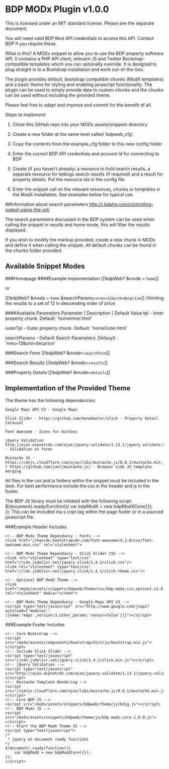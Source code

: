 # BDP MODx Plugin v1.0.0 

This is licensed under an MIT standard license. Please see the separate document.

You will need valid BDP Rest API credentials to access this API. Contact BDP if you require these.

What is this?
A MODx snippet to allow you to use the BDP property software API. It contains a PHP API client, relevant JS and Twitter Bootstrap-compatible templates which you can optionally override. It is designed to plug straight in to a Bootstrap installation and work out-of-the-box.

The plugin provides default, bootstrap compatible chunks (ModX templates) and a basic theme for styling and enabling javascript functionality. The plugin can be used to simply provide data to custom chunks and the chunks can be used without including the provided theme.

Please feel free to adapt and improve and commit for the benefit of all.

*Steps to implement:*

1) Clone this GitHub repo into your MODx assets/snippets directory

2) Create a new folder at the same level called 'bdpweb_cfg'.

3) Copy the contents from the example_cfg folder to this new config folder

4) Enter the correct BDP API credentials and account Id for connecting to BDP

5) Create (if you haven't already) a resource to hold search results, a separate resource for lettings search results (if required) and a result for property details. Put the resource ids in the config file.

6) Enter the snippet call on the relevant resources, chunks or templates in the ModX installation. See examples below for typical use.


##Information about search parameters
http://i.bdphq.com/controlling-output-using-the-url/

The search parameters discussed in the BDP system can be used when calling the snippet in results and home mode, this will filter the results displayed.

If you wish to modify the markup provided, create a new chunk in MODx and define it when calling the snippet. All default chunks can be found in the chunks folder provided. 

## Available Snippet Modes

###Homepage
####Example Implementation
[[!bdpWeb? &mode = `home`]]

or

[[!bdpWeb? &mode = `home` &searchParams=`nres=12&ord=decprice`]] //limiting the results to a set of 12 in descending order of price

####Available Parameters
Parameter | Description | Default Value
tpl - Inner property chunk. Default: 'homeInner.html'

outerTpl - Outer property chunk. Default: 'homeOuter.html'

searchParams - Default Search Parameters. Defauylt : 'nres=12&ord=decprice'


###Search Form
[[!bdpWeb? &mode=`searchForm`]]

###Search Results
[[!bdpWeb? &mode=`results`]]

###Property Details
[[!bdpWeb? &mode=`details`]]

## Implementation of the Provided Theme
The theme has the following dependancies:

	Google Maps API V3 - Google Maps
	
	Slick Slider - https://github.com/kenwheeler/slick - Property Detail Carousel
	
	Font Awesome - Icons for buttons
	
	jQuery Validation	http://ajax.aspnetcdn.com/ajax/jquery.validate/1.13.1/jquery.validate.min.js - Validation on forms
	
	Mustache JS - https://cdnjs.cloudflare.com/ajax/libs/mustache.js/0.8.1/mustache.min.js ( https://github.com/janl/mustache.js) - Browser side JS template merging

All files in the css and js folders within the snippet must be included in the dom. For best performance include the css in the header and js in the footer.	

The BDP JS library must be initiated with the following script:
$(document).ready(function(){
	var bdpModX = new bdpModXCore({});	
});
This can be included ina s cript tag within the page footer or in a sourced javascript file.

###Example Header Includes
```
<!-- BDP Modx Theme Dependancy - Fonts -->
<link href="//maxcdn.bootstrapcdn.com/font-awesome/4.2.0/css/font-awesome.min.css" rel="stylesheet">

<!-- BDP Modx Theme Dependancy - Slick Slider CSS -->
<link rel="stylesheet" type="text/css" href="//cdn.jsdelivr.net/jquery.slick/1.4.1/slick.css"/>
<link rel="stylesheet" type="text/css" href="//cdn.jsdelivr.net/jquery.slick/1.4.1/slick-theme.css"/>

<!-- Optional BDP ModX Theme -->
<link href="/modx/assets/snippets/bdpweb/theme/css/bdp.modx.css.option1.v1.0.0.css" rel="stylesheet" media="screen">

<!-- BDP Modx Theme Dependancy - Google Maps API V3 -->
<script type="text/javascript" src="http://www.google.com/jsapi?autoload={'modules':[{name:'maps',version:3,other_params:'sensor=false'}]}"></script>
```


###Example Footer Includes
```
<!-- Core Bootstrap -->
<script src="/modx/assets/components/bootstrap/dist/js/bootstrap.min.js"></script>
<!-- Include Slick Slider -->
<script type="text/javascript" src="//cdn.jsdelivr.net/jquery.slick/1.4.1/slick.min.js"></script>
<!-- jQuery Validation -->
<script type="text/javascript" src="http://ajax.aspnetcdn.com/ajax/jquery.validate/1.13.1/jquery.validate.min.js"></script>
<!-- Mustache Template Rendering -->
<script src="//cdnjs.cloudflare.com/ajax/libs/mustache.js/0.8.1/mustache.min.js"></script>
<!-- Core BDP JS -->
<script src="/modx/assets/snippets/bdpweb/theme/js/bdig.js"></script>
<!-- BDP Modx JS -->
<script src="/modx/assets/snippets/bdpweb/theme/js/bdp.modx.core.1.0.0.js"></script>
<!-- Start the BDP ModX Theme JS -->
<script type="text/javascript">
/*
 * jquery on document ready functions
*/
$(document).ready(function(){
	var bdpModX = new bdpModXCore({});	
});
</script>
```

